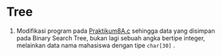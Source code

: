 # Tree
1. Modifikasi program pada [Praktikum8A.c](praktikum8a.c) sehingga data yang disimpan pada Binary Search Tree, bukan lagi sebuah angka bertipe integer, melainkan data nama mahasiswa dengan tipe `char[30]` .